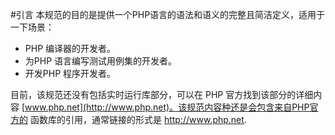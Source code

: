 #引言
本规范的目的是提供一个PHP语言的语法和语义的完整且简洁定义，适用于一下场景：

-   PHP 编译器的开发者。
-   为PHP 语言编写测试用例集的开发者。
-   开发PHP 程序开发者。    

目前，该规范还没有包括实时运行库部分，可以在 PHP 官方找到该部分的详细内容
[www.php.net](http://www.php.net)。该规范内容种还是会包含来自PHP官方的
函数库的引用，通常链接的形式是 http://www.php.net.
